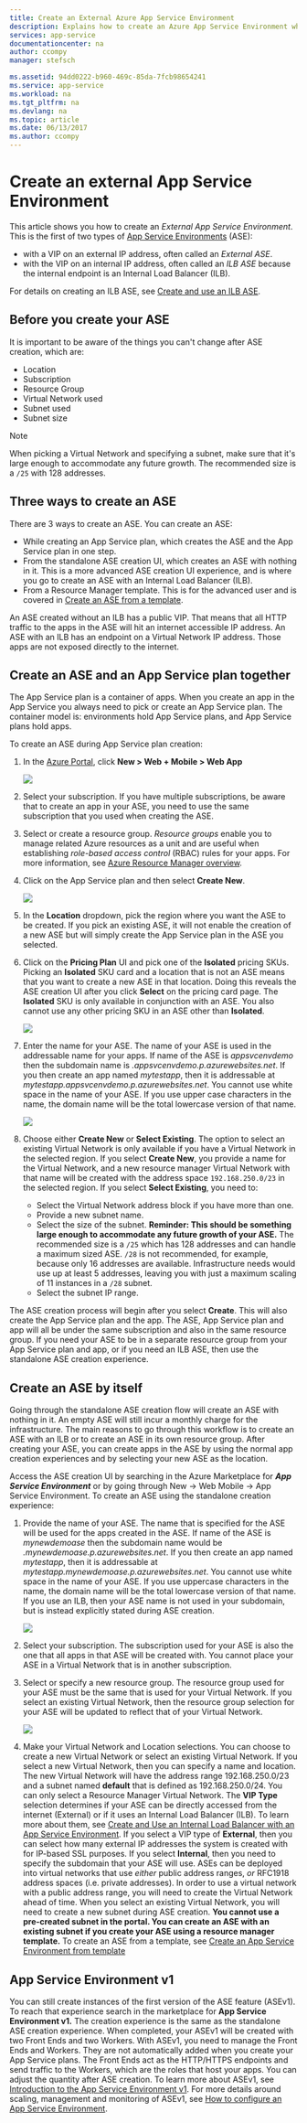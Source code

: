 ```yaml
---
title: Create an External Azure App Service Environment
description: Explains how to create an Azure App Service Environment while creating an app or standalone
services: app-service
documentationcenter: na
author: ccompy
manager: stefsch

ms.assetid: 94dd0222-b960-469c-85da-7fcb98654241
ms.service: app-service
ms.workload: na
ms.tgt_pltfrm: na
ms.devlang: na
ms.topic: article
ms.date: 06/13/2017
ms.author: ccompy
---
```

# Create an external App Service Environment #

This article shows you how to create an _External App Service Environment_. This is the first of two types of [App Service Environments][Intro] (ASE):

- with a VIP on an external IP address, often called an _External ASE_.
- with the VIP on an internal IP address, often called an _ILB ASE_ because the internal endpoint is an Internal Load Balancer (ILB).

For details on creating an ILB ASE, see [Create and use an ILB ASE][MakeILBASE].

## Before you create your ASE ##

It is important to be aware of the things you can't change after ASE creation, which are:

- Location
- Subscription
- Resource Group
- Virtual Network used
- Subnet used
- Subnet size

> [!NOTE]
> When picking a Virtual Network and specifying a subnet, make sure that it's large enough to accommodate any future growth. The recommended size is a `/25` with 128 addresses.
>

## Three ways to create an ASE ##

There are 3 ways to create an ASE. You can create an ASE:

- While creating an App Service plan, which creates the ASE and the App Service plan in one step.
- From the standalone ASE creation UI, which creates an ASE with nothing in it. This is a more advanced ASE creation UI experience, and is where you go to create an ASE with an Internal Load Balancer (ILB).
- From a Resource Manager template. This is for the advanced user and is covered in [Create an ASE from a template][MakeASEfromTemplate].

An ASE created without an ILB has a public VIP. That means that all HTTP traffic to the apps in the ASE will hit an internet accessible IP address. An ASE with an ILB has an endpoint on a Virtual Network IP address. Those apps are not exposed directly to the internet.

## Create an ASE and an App Service plan together ##

The App Service plan is a container of apps. When you create an app in the App Service you always need to pick or create an App Service plan. The container model is: environments hold App Service plans, and App Service plans hold apps.

To create an ASE during App Service plan creation:

1. In the [Azure Portal](https://portal.azure.com/), click **New &gt; Web + Mobile &gt; Web App**

    ![][1]
1. Select your subscription. If you have multiple subscriptions, be aware that to create an app in your ASE, you need to use the same subscription that you used when creating the ASE.
1. Select or create a resource group. *Resource groups* enable you to manage related Azure resources as a unit and are useful when establishing *role-based access control* (RBAC) rules for your apps. For more information, see [Azure Resource Manager overview][ARMOverview].
1. Click on the App Service plan and then select **Create New**.

    ![][2]
1. In the **Location** dropdown, pick the region where you want the ASE to be created. If you pick an existing ASE, it will not enable the creation of a new ASE but will simply create the App Service plan in the ASE you selected.
1. Click on the **Pricing Plan** UI and pick one of the **Isolated** pricing SKUs. Picking an **Isolated** SKU card and a location that is not an ASE means that you want to create a new ASE in that location. Doing this reveals the ASE creation UI after you click **Select** on the pricing card page. The **Isolated** SKU is only available in conjunction with an ASE. You also cannot use any other pricing SKU in an ASE other than **Isolated**.

    ![][3]
1. Enter the name for your ASE. The name of your ASE is used in the addressable name for your apps. If name of the ASE is _appsvcenvdemo_ then the subdomain name is *.appsvcenvdemo.p.azurewebsites.net*. If you then create an app named *mytestapp*, then it is addressable at *mytestapp.appsvcenvdemo.p.azurewebsites.net*. You cannot use white space in the name of your ASE. If you use upper case characters in the name, the domain name will be the total lowercase version of that name.

    ![][4]
1. Choose either **Create New** or **Select Existing**. The option to select an existing Virtual Network is only available if you have a Virtual Network in the selected region. If you select **Create New**, you provide a name for the Virtual Network, and a new resource manager Virtual Network with that name will be created with the address space `192.168.250.0/23` in the selected region. If you select **Select Existing**, you need to:
    - Select the Virtual Network address block if you have more than one.
    - Provide a new subnet name.
    - Select the size of the subnet. **Reminder: This should be something large enough to accommodate any future growth of your ASE.** The recommended size is a `/25` which has 128 addresses and can handle a maximum sized ASE. `/28` is not recommended, for example, because only 16 addresses are available. Infrastructure needs would use up at least 5 addresses, leaving you with just a maximum scaling of 11 instances in a `/28` subnet.
    - Select the subnet IP range.

The ASE creation process will begin after you select **Create**. This will also create the App Service plan and the app. The ASE, App Service plan and app will all be under the same subscription and also in the same resource group. If you need your ASE to be in a separate resource group from your App Service plan and app, or if you need an ILB ASE, then use the standalone ASE creation experience.

## Create an ASE by itself ##

Going through the standalone ASE creation flow will create an ASE with nothing in it. An empty ASE will still incur a monthly charge for the infrastructure. The main reasons to go through this workflow is to create an ASE with an ILB or to create an ASE in its own resource group. After creating your ASE, you can create apps in the ASE by using the normal app creation experiences and by selecting your new ASE as the location.

Access the ASE creation UI by searching in the Azure Marketplace for ***App Service Environment*** or by going through New -&gt; Web Mobile -&gt; App Service Environment. To create an ASE using the standalone creation experience:

1. Provide the name of your ASE. The name that is specified for the ASE will be used for the apps created in the ASE. If name of the ASE is *mynewdemoase* then the subdomain name would be *.mynewdemoase.p.azurewebsites.net*. If you then create an app named *mytestapp*, then it is addressable at *mytestapp.mynewdemoase.p.azurewebsites.net*. You cannot use white space in the name of your ASE. If you use uppercase characters in the name, the domain name will be the total lowercase version of that name. If you use an ILB, then your ASE name is not used in your subdomain, but is instead explicitly stated during ASE creation.

    ![][5]
1.  Select your subscription. The subscription used for your ASE is also the one that all apps in that ASE will be created with. You cannot place your ASE in a Virtual Network that is in another subscription.
1.  Select or specify a new resource group. The resource group used for your ASE must be the same that is used for your Virtual Network. If you select an existing Virtual Network, then the resource group selection for your ASE will be updated to reflect that of your Virtual Network.

    ![][6]
1. Make your Virtual Network and Location selections. You can choose to create a new Virtual Network or select an existing Virtual Network. If you select a new Virtual Network, then you can specify a name and location. The new Virtual Network will have the address range 192.168.250.0/23 and a subnet named **default** that is defined as 192.168.250.0/24. You can only select a Resource Manager Virtual Network. The **VIP Type** selection determines if your ASE can be directly accessed from the internet (External) or if it uses an Internal Load Balancer (ILB). To learn more about them, see [Create and Use an Internal Load Balancer with an App Service Environment][MakeILBASE]. If you select a VIP type of **External**, then you can select how many external IP addresses the system is created with for IP-based SSL purposes. If you select **Internal**, then you need to specify the subdomain that your ASE will use. ASEs can be deployed into virtual networks that use *either* public address ranges, *or* RFC1918 address spaces (i.e. private addresses). In order to use a virtual network with a public address range, you will need to create the Virtual Network ahead of time. When you select an existing Virtual Network, you will need to create a new subnet during ASE creation. **You cannot use a pre-created subnet in the portal. You can create an ASE with an existing subnet if you create your ASE using a resource manager template.** To create an ASE from a template, see [Create an App Service Environment from template][MakeASEfromTemplate]

## App Service Environment v1 ##

You can still create instances of the first version of the ASE feature (ASEv1). To reach that experience search in the marketplace for **App Service Environment v1.** The creation experience is the same as the standalone ASE creation experience. When completed, your ASEv1 will be created with two Front Ends and two Workers. With ASEv1, you need to manage the Front Ends and Workers. They are not automatically added when you create your App Service plans. The Front Ends act as the HTTP/HTTPS endpoints and send traffic to the Workers, which are the roles that host your apps. You can adjust the quantity after ASE creation. To learn more about ASEv1, see [Introduction to the App Service Environment v1][ASEv1Intro]. For more details around scaling, management and monitoring of ASEv1, see [How to configure an App Service Environment][ConfigureASEv1].

<!--Image references-->
[1]: ./media/how_to_create_an_external_app_service_environment/createexternalase-create.png
[2]: ./media/how_to_create_an_external_app_service_environment/createexternalase-aspcreate.png
[3]: ./media/how_to_create_an_external_app_service_environment/createexternalase-pricing.png
[4]: ./media/how_to_create_an_external_app_service_environment/createexternalase-embeddedcreate.png
[5]: ./media/how_to_create_an_external_app_service_environment/createexternalase-standalonecreate.png
[6]: ./media/how_to_create_an_external_app_service_environment/createexternalase-network.png



<!--Links-->
[Intro]: ./app-service-env-intro.md
[MakeExternalASE]: ./app-service-env-create-external-ase.md
[MakeASEfromTemplate]: ./app-service-env-create-from-template.md
[MakeILBASE]: ./app-service-env-create-ilb-ase.md
[ASENetwork]: ./app-service-env-network-info.md
[ASEReadme]: ./app-service-env-readme.md
[UsingASE]: ./app-service-env-using-an-ase.md
[UDRs]: ../../virtual-network/virtual-networks-udr-overview.md
[NSGs]: ../../virtual-network/virtual-networks-nsg.md
[ConfigureASEv1]: ../../app-service-web/app-service-web-configure-an-app-service-environment.md
[ASEv1Intro]: ../../app-service-web/app-service-app-service-environment-intro.md
[webapps]: ../../app-service-web/app-service-web-overview.md
[mobileapps]: ../../app-service-mobile/app-service-mobile-value-prop.md
[APIapps]: ../../app-service-api/app-service-api-apps-why-best-platform.md
[Functions]: ../../azure-functions/index.yml
[Pricing]: http://azure.microsoft.com/pricing/details/app-service/
[ARMOverview]: ../../azure-resource-manager/resource-group-overview.md
